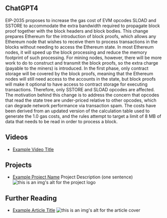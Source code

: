 ## ChatGPT4

EIP-2035 proposes to increase the gas cost of EVM opcodes SLOAD and SSTORE to accommodate the extra bandwidth required to propagate block proof together with the block headers and block bodies. This change prepares Ethereum for the introduction of block proofs, which allows any Ethereum node that wishes to receive them to process transactions in the blocks without needing to access the Ethereum state. In most Ethereum nodes, it will speed up the block processing and reduce the memory footprint of such processing. For mining nodes, however, there will be more work to do to construct and transmit the block proofs, so the extra charge (payable to the miners) is introduced. In the first phase, only contract storage will be covered by the block proofs, meaning that the Ethereum nodes will still need access to the accounts in the state, but block proofs will make it optional to have access to contract storage for executing transactions. Therefore, only SSTORE and SLOAD opcodes are affected. The motivation behind this change is to address the concern that opcodes that read the state tree are under-priced relative to other opcodes, which can degrade network performance via transaction spam. The costs have been derived from an updated version of the calculation table used to generate the 1.0 gas costs, and the rules attempt to target a limit of 8 MB of data that needs to be read in order to process a block.

## Videos

- [Example Video Title](https://www.youtube.com/watch?v=TDGq4aeevgY)

## Projects

- [Example Project Name](https://xxxx.xxx/xxxxx) Project Description (one sentence) ![this is an img's alt for the project logo](https://xxxx.xxx/project-logo.xxx)

## Further Reading

- [Example Article Title](https://xxxx.xxx/xxxxx) ![this is an img's alt for the article cover](https://xxxx.xxx/article-cover.xxx)
